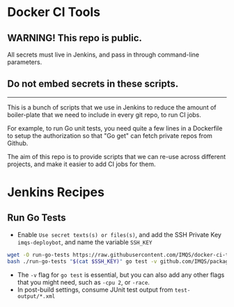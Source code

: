 # Docker CI Tools

## WARNING! This repo is public.

All secrets must live in Jenkins, and pass in through command-line parameters.

## Do not embed secrets in these scripts.

---

This is a bunch of scripts that we use in Jenkins to reduce the amount of boiler-plate that we need to include in every git repo, to run CI jobs.

For example, to run Go unit tests, you need quite a few lines in a Dockerfile to setup the authorization so that "Go get" can fetch private repos from Github.

The aim of this repo is to provide scripts that we can re-use across different projects, and make it easier to add CI jobs for them.

# Jenkins Recipes

## Run Go Tests
* Enable `Use secret texts(s) or files(s)`, and add the SSH Private Key `imqs-deploybot`, and name the variable `SSH_KEY`
```bash
wget -O run-go-tests https://raw.githubusercontent.com/IMQS/docker-ci-tools/master/run-go-tests
bash ./run-go-tests "$(cat $SSH_KEY)" go test -v github.com/IMQS/package/name
```
* The `-v` flag for `go test` is essential, but you can also add any other flags that you might need, such as `-cpu 2`, or `-race`.
* In post-build settings, consume JUnit test output from `test-output/*.xml`